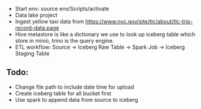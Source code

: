 - Start env: source env/Scripts/activate
- Data lake project
- Ingest yellow taxi data from https://www.nyc.gov/site/tlc/about/tlc-trip-record-data.page
- Hive metastore is like a dictionary we use to look up iceberg table which store in minio, trino is the query engine.
- ETL workflow: Source → Iceberg Raw Table → Spark Job → Iceberg Staging Table

## Todo:

- Change file path to include date time for upload
- Create iceberg table for all bucket first
- Use spark to append data from source to iceberg
